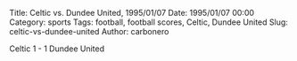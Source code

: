 Title: Celtic vs. Dundee United, 1995/01/07
Date: 1995/01/07 00:00
Category: sports
Tags: football, football scores, Celtic, Dundee United
Slug: celtic-vs-dundee-united
Author: carbonero


Celtic 1 - 1 Dundee United
